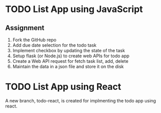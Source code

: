 # TODO List App using JavaScript

## Assignment

1. Fork the GitHub repo
1. Add due date selection for the todo task
1. Implement checkbox by updating the state of the task
1. Setup flask (or Node.js) to create web APIs for todo app
1. Create a Web API request for fetch task list, add, delete
1. Maintain the data in a json file and store it on the disk

# TODO List App using React

A new branch, todo-react, is created for implmenting the todo app using react.